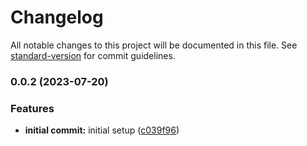 # Changelog

All notable changes to this project will be documented in this file. See [standard-version](https://github.com/conventional-changelog/standard-version) for commit guidelines.

### 0.0.2 (2023-07-20)


### Features

* **initial commit:** initial setup ([c039f96](https://github.com/stain-win/qr-code-generator/commit/c039f96514fa300a712dd7963d474e2eb185abc5))
